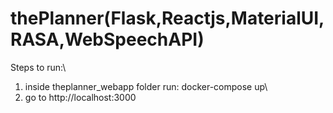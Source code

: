 # thePlanner(Flask,Reactjs,MaterialUI,RASA,WebSpeechAPI)
 Steps to run:\
 1) inside theplanner_webapp folder run: docker-compose up\
 2) go to http://localhost:3000
 
 
